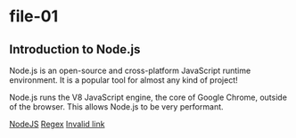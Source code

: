 # file-01

## Introduction to Node.js

Node.js is an open-source and cross-platform JavaScript runtime environment. It is a popular tool for almost any kind of project!

Node.js runs the V8 JavaScript engine, the core of Google Chrome, outside of the browser. This allows Node.js to be very performant.

[NodeJS](https://nodejs.dev/learn)
[Regex](https://regex101.com)
[Invalid link](https://invalid)
